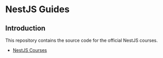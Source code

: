 # NestJS Guides

## Introduction

This repository contains the source code for the official NestJS courses.

- [NestJS Courses](https://learn.nestjs.com/courses)

